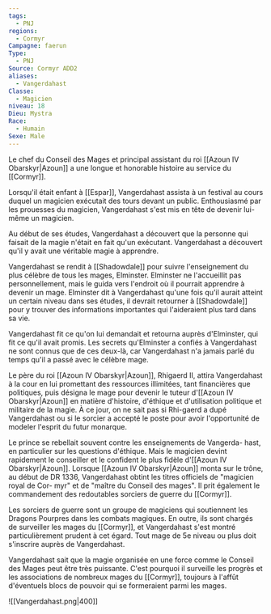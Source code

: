 ```yaml
---
tags:
  - PNJ
regions:
  - Cormyr
Campagne: faerun
Type:
  - PNJ
Source: Cormyr ADD2
aliases:
  - Vangerdahast
Classe:
  - Magicien
niveau: 18
Dieu: Mystra
Race:
  - Humain
Sexe: Male
---
```

Le chef du Conseil des Mages et principal assistant du roi [[Azoun IV Obarskyr|Azoun]] a une longue et honorable histoire au service du [[Cormyr]].

Lorsqu'il était enfant à [[Espar]], Vangerdahast assista à un festival au cours duquel un magicien exécutait des tours devant un public. Enthousiasmé par les prouesses du magicien, Vangerdahast s'est mis en tête de devenir lui-même un magicien.

Au début de ses études, Vangerdahast a découvert que la personne qui faisait de la magie n'était en fait qu'un exécutant. Vangerdahast a découvert qu'il y avait une véritable magie à apprendre.

Vangerdahast se rendit à [[Shadowdale]] pour suivre l'enseignement du plus célèbre de tous les mages, Elminster. Elminster ne l'accueillit pas personnellement, mais le guida vers l'endroit où il pourrait apprendre à devenir un mage. Elminster dit à Vangerdahast qu'une fois qu'il aurait atteint un certain niveau dans ses études, il devrait retourner à [[Shadowdale]] pour y trouver des informations importantes qui l'aideraient plus tard dans sa vie.

Vangerdahast fit ce qu'on lui demandait et retourna auprès d'Elminster, qui fit ce qu'il avait promis. Les secrets qu'Elminster a confiés à Vangerdahast ne sont connus que de ces deux-là, car Vangerdahast n'a jamais parlé du temps qu'il a passé avec le célèbre mage.

Le père du roi [[Azoun IV Obarskyr|Azoun]], Rhigaerd II, attira Vangerdahast à la cour en lui promettant des ressources illimitées, tant financières que politiques, puis désigna le mage pour devenir le tuteur d'[[Azoun IV Obarskyr|Azoun]] en matière d'histoire, d'éthique et d'utilisation politique et militaire de la magie. À ce jour, on ne sait pas si Rhi-gaerd a dupé Vangerdahast ou si le sorcier a accepté le poste pour avoir l'opportunité de modeler l'esprit du futur monarque.

Le prince se rebellait souvent contre les enseignements de Vangerda- hast, en particulier sur les questions d'éthique. Mais le magicien devint rapidement le conseiller et le confident le plus fidèle d'[[Azoun IV Obarskyr|Azoun]]. Lorsque [[Azoun IV Obarskyr|Azoun]] monta sur le trône, au début de DR 1336, Vangerdahast obtint les titres officiels de "magicien royal de Cor- myr" et de "maître du Conseil des mages". Il prit également le commandement des redoutables sorciers de guerre du [[Cormyr]].

Les sorciers de guerre sont un groupe de magiciens qui soutiennent les Dragons Pourpres dans les combats magiques. En outre, ils sont chargés de surveiller les mages du [[Cormyr]], et Vangerdahast s'est montré particulièrement prudent à cet égard. Tout mage de 5e niveau ou plus doit s'inscrire auprès de Vangerdahast.

Vangerdahast sait que la magie organisée en une force comme le Conseil des Mages peut être très puissante. C'est pourquoi il surveille les progrès et les associations de nombreux mages du [[Cormyr]], toujours à l'affût d'éventuels blocs de pouvoir qui se formeraient parmi les mages.


![[Vangerdahast.png|400]]